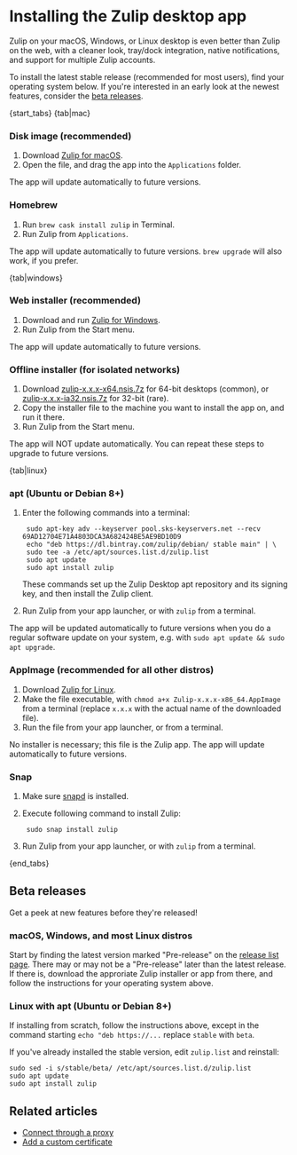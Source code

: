 # Installing the Zulip desktop app

Zulip on your macOS, Windows, or Linux desktop is even better than
Zulip on the web, with a cleaner look, tray/dock integration, native
notifications, and support for multiple Zulip accounts.

To install the latest stable release (recommended for most users),
find your operating system below.  If you're interested in an early
look at the newest features, consider the [beta releases](#beta-releases).

{start_tabs}
{tab|mac}

### Disk image (recommended)
<!-- TODO why zip? -->

1. Download [Zulip for macOS](https://zulipchat.com/apps/mac).
1. Open the file, and drag the app into the `Applications` folder.

The app will update automatically to future versions.

### Homebrew

1. Run `brew cask install zulip` in Terminal.
1. Run Zulip from `Applications`. <!-- TODO fact check -->

The app will update automatically to future versions. `brew upgrade` will
also work, if you prefer.

{tab|windows}

### Web installer (recommended)

1. Download and run [Zulip for Windows](https://zulipchat.com/apps/windows).
1. Run Zulip from the Start menu.

The app will update automatically to future versions.

### Offline installer (for isolated networks)

1. Download [zulip-x.x.x-x64.nsis.7z][latest] for 64-bit desktops
   (common), or [zulip-x.x.x-ia32.nsis.7z][latest] for 32-bit (rare).
2. Copy the installer file to the machine you want to install the app
   on, and run it there.
3. Run Zulip from the Start menu.

The app will NOT update automatically. You can repeat these steps to upgrade
to future versions. <!-- TODO fact check -->

{tab|linux}

### apt (Ubuntu or Debian 8+)

1. Enter the following commands into a terminal:

        sudo apt-key adv --keyserver pool.sks-keyservers.net --recv 69AD12704E71A4803DCA3A682424BE5AE9BD10D9
        echo "deb https://dl.bintray.com/zulip/debian/ stable main" | \
        sudo tee -a /etc/apt/sources.list.d/zulip.list
        sudo apt update
        sudo apt install zulip

    These commands set up the Zulip Desktop apt repository and its signing
    key, and then install the Zulip client.

1. Run Zulip from your app launcher, or with `zulip` from a terminal.

The app will be updated automatically to future versions when you do a
regular software update on your system, e.g. with
`sudo apt update && sudo apt upgrade`.

### AppImage (recommended for all other distros)

1. Download [Zulip for Linux](https://zulipchat.com/apps/linux).
2. Make the file executable, with
   `chmod a+x Zulip-x.x.x-x86_64.AppImage` from a terminal (replace
   `x.x.x` with the actual name of the downloaded file).
3. Run the file from your app launcher, or from a terminal.

No installer is necessary; this file is the Zulip app. The app will update
automatically to future versions.

### Snap

1. Make sure [snapd](https://docs.snapcraft.io/core/install) is installed.

2. Execute following command to install Zulip:

        sudo snap install zulip

3. Run Zulip from your app launcher, or with `zulip` from a terminal.

<!-- TODO why dpkg? -->

{end_tabs}

## Beta releases

Get a peek at new features before they're released!

### macOS, Windows, and most Linux distros

Start by finding the latest version marked "Pre-release" on the
[release list page][release-list].  There may or may not be a "Pre-release"
later than the latest release. If there is, download the approriate Zulip
installer or app from there, and follow the instructions for your operating
system above.

### Linux with apt (Ubuntu or Debian 8+)

If installing from scratch, follow the instructions above, except in the
command starting `echo "deb https://...` replace `stable` with `beta`.

If you've already installed the stable version, edit `zulip.list` and
reinstall:
```
sudo sed -i s/stable/beta/ /etc/apt/sources.list.d/zulip.list
sudo apt update
sudo apt install zulip
```

[latest]: https://github.com/zulip/zulip-electron/releases/latest
[release-list]: https://github.com/zulip/zulip-electron/releases

## Related articles

* [Connect through a proxy](/help/connect-through-a-proxy)
* [Add a custom certificate](/help/custom-certificates)
